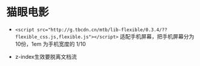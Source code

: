# 猫眼电影
- `<script src="http://g.tbcdn.cn/mtb/lib-flexible/0.3.4/??flexible_css.js,flexible.js"></script>`
    适配手机屏幕，把手机屏幕分为 10份，1em 为手机宽度的 1/10

- z-index生效要脱离文档流
